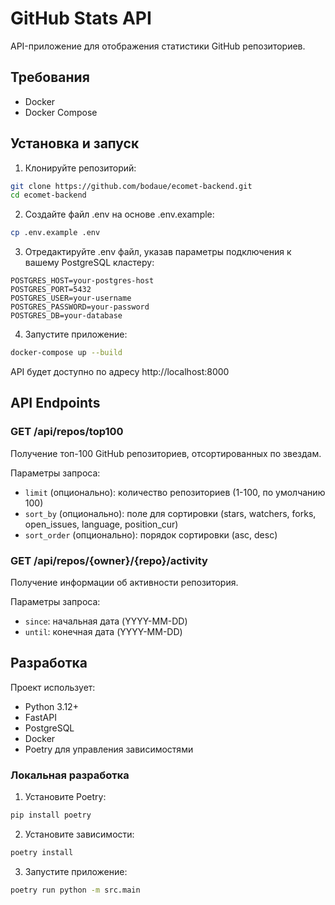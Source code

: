 # GitHub Stats API

API-приложение для отображения статистики GitHub репозиториев.

## Требования

- Docker
- Docker Compose

## Установка и запуск

1. Клонируйте репозиторий:
```bash
git clone https://github.com/bodaue/ecomet-backend.git
cd ecomet-backend
```

2. Создайте файл .env на основе .env.example:
```bash
cp .env.example .env
```

3. Отредактируйте .env файл, указав параметры подключения к вашему PostgreSQL кластеру:
```env
POSTGRES_HOST=your-postgres-host
POSTGRES_PORT=5432
POSTGRES_USER=your-username
POSTGRES_PASSWORD=your-password
POSTGRES_DB=your-database
```

4. Запустите приложение:
```bash
docker-compose up --build
```

API будет доступно по адресу http://localhost:8000

## API Endpoints

### GET /api/repos/top100
Получение топ-100 GitHub репозиториев, отсортированных по звездам.

Параметры запроса:
- `limit` (опционально): количество репозиториев (1-100, по умолчанию 100)
- `sort_by` (опционально): поле для сортировки (stars, watchers, forks, open_issues, language, position_cur)
- `sort_order` (опционально): порядок сортировки (asc, desc)

### GET /api/repos/{owner}/{repo}/activity
Получение информации об активности репозитория.

Параметры запроса:
- `since`: начальная дата (YYYY-MM-DD)
- `until`: конечная дата (YYYY-MM-DD)

## Разработка

Проект использует:
- Python 3.12+
- FastAPI
- PostgreSQL
- Docker
- Poetry для управления зависимостями

### Локальная разработка

1. Установите Poetry:
```bash
pip install poetry
```

2. Установите зависимости:
```bash
poetry install
```

3. Запустите приложение:
```bash
poetry run python -m src.main
```